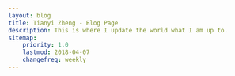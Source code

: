 ```yaml
---
layout: blog
title: Tianyi Zheng - Blog Page
description: This is where I update the world what I am up to.
sitemap:
    priority: 1.0
    lastmod: 2018-04-07
    changefreq: weekly
---
```

